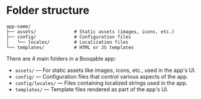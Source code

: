 # Folder structure

```
app-name/
├── assets/              # Static assets (images, icons, etc.)
├── config/              # Configuration files
│   └── locales/         # Localization files
└── templates/           # HTML or JS templates
```

There are 4 main folders in a Booqable app:

- `assets/` — For static assets like images, icons, etc., used in the app's UI.
- `config/` — Configuration files that control various aspects of the app.
- `config/locales/` — Files containing localized strings used in the app.
- `templates/` — Template files rendered as part of the app's UI.
